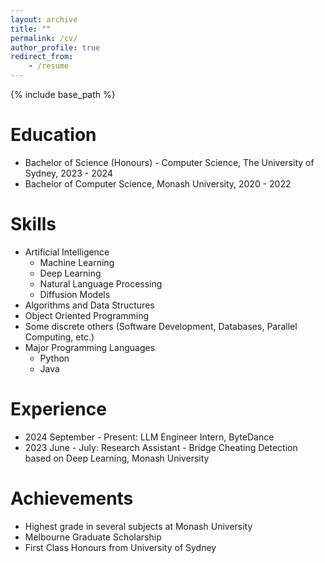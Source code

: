 ```yaml
---
layout: archive
title: ""
permalink: /cv/
author_profile: true
redirect_from:
    - /resume
---
```


{% include base_path %}

# Education

-   Bachelor of Science (Honours) - Computer Science, The University of Sydney, 2023 - 2024
-   Bachelor of Computer Science, Monash University, 2020 - 2022

# Skills

-   Artificial Intelligence
    -   Machine Learning
    -   Deep Learning
    -   Natural Language Processing
    -   Diffusion Models
-   Algorithms and Data Structures
-   Object Oriented Programming
-   Some discrete others (Software Development, Databases, Parallel Computing, etc.)
-   Major Programming Languages
    -   Python
    -   Java

# Experience

- 2024 September - Present: LLM Engineer Intern, ByteDance
- 2023 June - July: Research Assistant - Bridge Cheating Detection based on Deep Learning, Monash University

# Achievements
- Highest grade in several subjects at Monash University
- Melbourne Graduate Scholarship
- First Class Honours from University of Sydney

<!-- # Publications

  <ul>{% for post in site.publications %}
    {% include archive-single-cv.html %}
  {% endfor %}</ul>

Talks
======
  <ul>{% for post in site.talks %}
    {% include archive-single-talk-cv.html %}
  {% endfor %}</ul>

Teaching
======
  <ul>{% for post in site.teaching %}
    {% include archive-single-cv.html %}
  {% endfor %}</ul>

Service and leadership
======
* Currently signed in to 43 different slack teams -->
